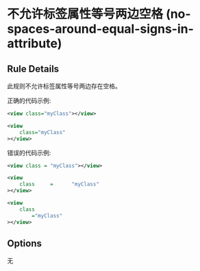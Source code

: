 # 不允许标签属性等号两边空格 (no-spaces-around-equal-signs-in-attribute)

## Rule Details

此规则不允许标签属性等号两边存在空格。

正确的代码示例:

```xml
<view class="myClass"></view>

<view
    class="myClass"
></view>
```

错误的代码示例:

```xml
<view class = "myClass"></view>

<view
    class     =      "myClass"
></view>

<view
    class
        ="myClass"
></view>
```

## Options

无

